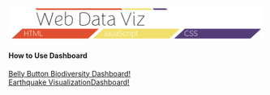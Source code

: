 <p align="center"><img src="./assets/header_main.png" width=500px></p>

<h4>How to Use Dashboard</h4>

[Belly Button Biodiversity Dashboard!](https://theidari.github.io/web_data_vis/belly_button_biodiversity/belly_button_biodiversity)<br>
[Earthquake VisualizationDashboard!](https://theidari.github.io/web_data_vis/earthquake_visualization/earthquake_visualization)

